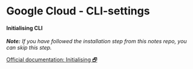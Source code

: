 # Google Cloud - CLI-settings

#### Initialising CLI
___Note:__ If you have followed the installation step from this notes repo, you can skip this step._

[Official documentation: Initialising 🗗](https://cloud.google.com/sdk/docs/initializing)
